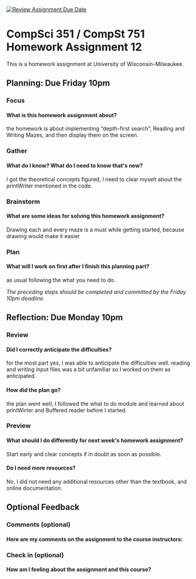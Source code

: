 [![Review Assignment Due Date](https://classroom.github.com/assets/deadline-readme-button-24ddc0f5d75046c5622901739e7c5dd533143b0c8e959d652212380cedb1ea36.svg)](https://classroom.github.com/a/V_NSvZNJ)
# CompSci 351 / CompSt 751 Homework Assignment 12

This is a homework assignment at University of Wisconsin-Milwaukee.

## Planning: Due Friday 10pm

### Focus

#### What is this homework assignment about?
the homework is about implementing “depth-first search”, Reading and Writing Mazes, and then display them on the screen.

### Gather

#### What do I know?  What do I need to know that's new?
I got the theoretical concepts figured, I need to clear myselt about the printWriter mentioned in the code.

### Brainstorm

#### What are some ideas for solving this homework assignment?
Drawing each and every maze is a must while getting started, because drawing would make it easier

### Plan

#### What will I work on first after I finish this planning part?
as usual following the what you need to do.

*The preceding steps should be completed and committed by the
Friday 10pm deadline.*

## Reflection: Due Monday 10pm

### Review

#### Did I correctly anticipate the difficulties?
for the most part yes, I was able to anticipate the difficulties well. reading and writing input files was a bit unfamiliar so I worked on them as anticipated.

#### How did the plan go?
the plan went well, I followed the what to do module and learned about printWirter and Buffered reader before I started.

### Preview

#### What should I do differently for next week's homework assignment?
Start early and clear concepts if in doubt as soon as possible.

#### Do I need more resources?
No, I did not need any additional resources other than the textbook, and online documentation. 
## Optional Feedback

### Comments (optional)

#### Here are my comments on the assignment to the course instructors:

### Check in (optional)

#### How am I feeling about the assignment and this course?
